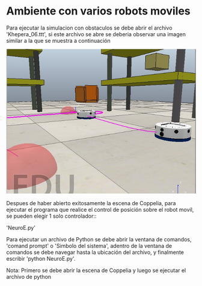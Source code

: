 # Ambiente con varios robots moviles

Para ejecutar la simulacion con obstaculos se debe abrir el archivo 'Khepera_06.ttt', si este archivo se abre se deberia observar una imagen similar a la que se muestra a continuación

![](ejemplo.jpg)

Despues de haber abierto exitosamente la escena de Coppelia, para ejecutar el programa que realice el control de posición sobre el robot movil, se pueden elegir 1 solo controlador::

'NeuroE.py'

Para ejecutar un archivo de Python se debe abrir la ventana de comandos, 'comand prompt' o 'Simbolo del sistema', adentro de la ventana de comandos se debe navegar hasta la ubicación del archivo, y finalmente escribir 'python NeuroE.py'.

Nota: Primero se debe abrir la escena de Coppelia y luego se ejecutar el archivo de python
